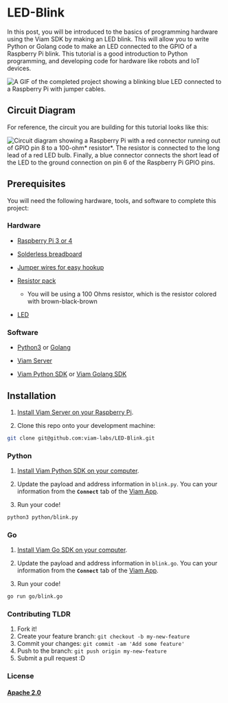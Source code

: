 # LED-Blink

In this post, you will be introduced to the basics of programming hardware using the Viam SDK by making an LED blink. This will allow you to write Python or Golang code to make an LED connected to the GPIO of a Raspberry Pi blink. This tutorial is a good introduction to Python programming, and developing code for hardware like robots and IoT devices.

![A GIF of the completed project showing a blinking blue LED connected to a Raspberry Pi with jumper cables.](https://user-images.githubusercontent.com/4650739/190014115-78f89892-ee67-4a19-846a-33c86e8e6272.gif)

## Circuit Diagram

For reference, the circuit you are building for this tutorial looks like this:

![Circuit diagram showing a Raspberry Pi with a red connector running out of GPIO pin 8 to a 100-ohm* resistor*. The resistor is connected to the long lead of a red LED bulb. Finally, a blue connector connects the short lead of the LED to the ground connection on pin 6 of the Raspberry Pi GPIO pins.](https://user-images.githubusercontent.com/4650739/190014128-1949ef55-47b0-4706-8d6f-2aac99bc6fd7.png)

## Prerequisites

You will need the following hardware, tools, and software to complete this project:

### Hardware

- [Raspberry Pi 3 or 4](https://a.co/d/5Tn67G3)

- [Solderless breadboard](https://amzn.to/2Q4Z5Ta)

- [Jumper wires for easy hookup](http://amzn.to/2qVhd4y)

- [Resistor pack](http://amzn.to/2Dmainw)

  - You will be using a 100 Ohms resistor, which is the resistor colored with brown-black-brown

- [LED](http://amzn.to/2Ex2v5q)

### Software

- [Python3](https://www.python.org/download/releases/3.0/) or [Golang](https://golang.org/dl/)

- [Viam Server](https://www.viam.com/)

- [Viam Python SDK](https://python.viam.dev/) or [Viam Golang SDK](https://pkg.go.dev/go.viam.com/rdk/robot/client#section-readme)

## Installation

1) [Install Viam Server on your Raspberry Pi](https://docs.viam.com/getting-started/rpi-setup/).

2) Clone this repo onto your development machine:

```bash
git clone git@github.com:viam-labs/LED-Blink.git
```

### Python

1) [Install Viam Python SDK on your computer](https://python.viam.dev/).

2) Update the payload and address information in `blink.py`. You can your information from the **`Connect`** tab of the [Viam App](https://app.viam.com/robots).

3) Run your code!

```bash
python3 python/blink.py
```

### Go

1) [Install Viam Go SDK on your computer](https://pkg.go.dev/go.viam.com/rdk/robot/client#section-readme).

2) Update the payload and address information in `blink.go`. You can your information from the **`Connect`** tab of the [Viam App](https://app.viam.com/robots).

3) Run your code!

```bash
go run go/blink.go
```

### Contributing TLDR

1. Fork it!
2. Create your feature branch: `git checkout -b my-new-feature`
3. Commit your changes: `git commit -am 'Add some feature'`
4. Push to the branch: `git push origin my-new-feature`
5. Submit a pull request :D

### License

#### [Apache 2.0](./LICENSE)
